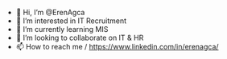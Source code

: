 - 👋 Hi, I’m @ErenAgca
- 👀 I’m interested in IT Recruitment
- 🌱 I’m currently learning MIS
- 💞️ I’m looking to collaborate on IT & HR
- 📫 How to reach me / https://www.linkedin.com/in/erenagca/

<!---
ErenAgca/ErenAgca is a ✨ special ✨ repository because its `README.md` (this file) appears on your GitHub profile.
You can click the Preview link to take a look at your changes.
--->
